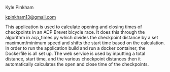 Kyle Pinkham

kpinkham13@gmail.com

This application is used to calculate opening and closing times of checkpoints in an ACP Brevet bicycle race. It does this through the algorithm in acp_times.py which divides the checkpoint distance by a set maximum/minimum speed and shifts the start time based on the calculation. In order to run the application build and run a docker container, the Dockerfile is all set up. The web service is used by inputting a total distance, start time, and the various checkpoint distances then it automatically calculates the open and close time of the checkpoints.
